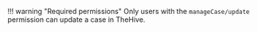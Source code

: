 !!! warning "Required permissions"
    Only users with the `manageCase/update` permission can update a case in TheHive.